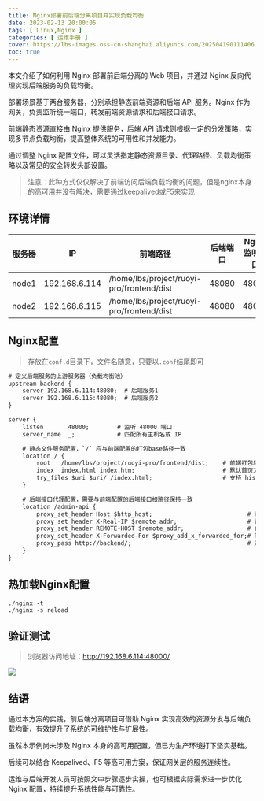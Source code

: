 ```yaml
---
title: Nginx部署前后端分离项目并实现负载均衡
date: 2023-02-13 20:00:05
tags: [ Linux,Nginx ]
categories: [ 运维手册 ]
cover: https://lbs-images.oss-cn-shanghai.aliyuncs.com/202504190111406.png
toc: true
---
```


本文介绍了如何利用 Nginx 部署前后端分离的 Web 项目，并通过 Nginx 反向代理实现后端服务的负载均衡。

部署场景基于两台服务器，分别承担静态前端资源和后端 API 服务。Nginx 作为网关，负责监听统一端口，转发前端资源请求和后端接口请求。

前端静态资源直接由 Nginx 提供服务，后端 API 请求则根据一定的分发策略，实现多节点负载均衡，提高整体系统的可用性和并发能力。

通过调整 Nginx 配置文件，可以灵活指定静态资源目录、代理路径、负载均衡策略以及常见的安全转发头部设置。

<!-- more -->

> 注意：此种方式仅仅解决了前端访问后端负载均衡的问题，但是nginx本身的高可用并没有解决，需要通过keepalived或F5来实现

环境详情
---

| 服务器   | IP            | 前端路径                                      | 后端端口  | Nginx监听端口 | 项目访问地址               |
|-------|---------------|-------------------------------------------|-------|-----------|----------------------|
| node1 | 192.168.6.114 | /home/lbs/project/ruoyi-pro/frontend/dist | 48080 | 48000     | 192.168.6.114:48000/ |
| node2 | 192.168.6.115 | /home/lbs/project/ruoyi-pro/frontend/dist | 48080 | 48000     | 192.168.6.115:48000/ |

Nginx配置
---

> 存放在`conf.d`目录下，文件名随意，只要以`.conf`结尾即可

```txt
# 定义后端服务的上游服务器（负载均衡池）
upstream backend {
    server 192.168.6.114:48080;  # 后端服务1
    server 192.168.6.115:48080;  # 后端服务2
}

server {
    listen       48000;        # 监听 48000 端口
    server_name  _;            # 匹配所有主机名或 IP

    # 静态文件服务配置，`/` 应与前端配置的打包base路径一致
    location / {
        root   /home/lbs/project/ruoyi-pro/frontend/dist;    # 前端打包后的静态文件目录
        index  index.html index.htm;                         # 默认首页文件
        try_files $uri $uri/ /index.html;                    # 支持 history 路由，找不到文件时返回 index.html
    }

    # 后端接口代理配置，需要与前端配置的后端接口根路径保持一致
    location /admin-api {
        proxy_set_header Host $http_host;                           # 将请求的 Host 头转发给后端
        proxy_set_header X-Real-IP $remote_addr;                    # 设置客户端真实 IP，便于后端获取
        proxy_set_header REMOTE-HOST $remote_addr;                  # 自定义头，传递客户端 IP
        proxy_set_header X-Forwarded-For $proxy_add_x_forwarded_for;# 转发整个链路的客户端 IP
        proxy_pass http://backend/;                                 # 通过 upstream backend 进行负载均衡转发
    }
}
```

热加载Nginx配置
---

```shell
./nginx -t
./nginx -s reload
```

验证测试
---

> 浏览器访问地址：http://192.168.6.114:48000/

![](https://lbs-images.oss-cn-shanghai.aliyuncs.com/202504190126313.png)

结语
---

通过本方案的实践，前后端分离项目可借助 Nginx 实现高效的资源分发与后端负载均衡，有效提升了系统的可维护性与扩展性。

虽然本示例尚未涉及 Nginx 本身的高可用配置，但已为生产环境打下坚实基础。

后续可以结合 Keepalived、F5 等高可用方案，保证网关层的服务连续性。

运维与后端开发人员可按照文中步骤逐步实操，也可根据实际需求进一步优化 Nginx 配置，持续提升系统性能与可靠性。